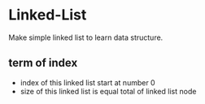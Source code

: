 # Linked-List
Make simple linked list to learn data structure.
## term of index
- index of this linked list start at number 0
- size of this linked list is equal total of linked list node